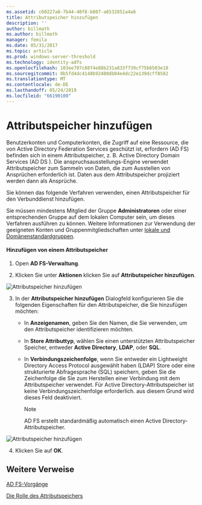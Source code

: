 ```yaml
---
ms.assetid: c60227a8-7b44-40f8-b807-a6532851a4a6
title: Attributspeicher hinzufügen
description: ''
author: billmath
ms.author: billmath
manager: femila
ms.date: 05/31/2017
ms.topic: article
ms.prod: windows-server-threshold
ms.technology: identity-adfs
ms.openlocfilehash: 103ee707c88f4e88b231a833f739cf75b6503e18
ms.sourcegitcommit: 0b5fd4dc4148b92480db04e4dc22e139dcff8582
ms.translationtype: MT
ms.contentlocale: de-DE
ms.lasthandoff: 05/24/2019
ms.locfileid: "66190100"
---
```

# <a name="add-an-attribute-store"></a>Attributspeicher hinzufügen


Benutzerkonten und Computerkonten, die Zugriff auf eine Ressource, die von Active Directory Federation Services geschützt ist, erfordern \(AD FS\) befinden sich in einem Attributspeicher, z. B. Active Directory Domain Services \(AD DS \). Die anspruchsausstellungs-Engine verwendet Attributspeicher zum Sammeln von Daten, die zum Ausstellen von Ansprüchen erforderlich ist. Daten aus dem Attributspeicher projiziert werden dann als Ansprüche.  
  
Sie können das folgende Verfahren verwenden, einen Attributspeicher für den Verbunddienst hinzufügen.  
  
Sie müssen mindestens Mitglied der Gruppe **Administratoren** oder einer entsprechenden Gruppe auf dem lokalen Computer sein, um dieses Verfahren ausführen zu können.  Weitere Informationen zur Verwendung der geeigneten Konten und Gruppenmitgliedschaften unter [lokale und Domänenstandardgruppen](https://go.microsoft.com/fwlink/?LinkId=83477).   
  
#### <a name="to-add-an-attribute-store"></a>Hinzufügen von einem Attributspeicher  
  
1.  Open **AD FS-Verwaltung**.  
  
2.  Klicken Sie unter **Aktionen** klicken Sie auf **Attributspeicher hinzufügen**.  

![Attributspeicher hinzufügen](media/Add-an-Attribute-Store/addstore1.PNG)
  
3.  In der **Attributspeicher hinzufügen** Dialogfeld konfigurieren Sie die folgenden Eigenschaften für den Attributspeicher, die Sie hinzufügen möchten:  
  
    -   In **Anzeigenamen**, geben Sie den Namen, die Sie verwenden, um den Attributspeicher identifizieren möchten.  
  
    -   In **Store Attributtyp**, wählen Sie einen unterstützten Attributspeicher Speicher, entweder **Active Directory**, **LDAP**, oder **SQL**.  
  
    -   In **Verbindungszeichenfolge**, wenn Sie entweder ein Lightweight Directory Access Protocol ausgewählt haben \(LDAP\) Store oder eine strukturierte Abfragesprache \(SQL\) speichern, geben Sie die Zeichenfolge die Sie zum Herstellen einer Verbindung mit dem Attributspeicher verwendet. Für Active Directory-Attributspeicher ist keine Verbindungszeichenfolge erforderlich. aus diesem Grund wird dieses Feld deaktiviert.  
  
        > [!NOTE]  
        > AD FS erstellt standardmäßig automatisch einen Active Directory-Attributspeicher.  
 
![Attributspeicher hinzufügen](media/Add-an-Attribute-Store/addstore2.PNG) 

4.  Klicken Sie auf **OK**.  
  
## <a name="additional-references"></a>Weitere Verweise  

[AD FS-Vorgänge](../../ad-fs/AD-FS-2016-Operations.md)
  
[Die Rolle des Attributspeichers](../../ad-fs/technical-reference/The-Role-of-Attribute-Stores.md)  
